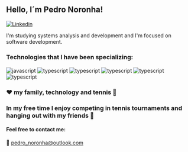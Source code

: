 
## Hello, I´m Pedro Noronha!

[![Linkedin](https://img.shields.io/badge/LinkedIn-0077B5?style=for-the-badge&logo=linkedin&logoColor=white)](https://www.linkedin.com/in/pedro-henrique-noronha/)

I'm studying systems analysis and development and I'm focused on software development.
### Technologies that I have been specializing:
<div style="display: inline_block">
<img align="center" alt="javascript" src="https://img.shields.io/badge/JavaScript-F7DF1E?style=for-the-badge&logo=javascript&logoColor=black"/>
<img align="center" alt="typescript" src="https://img.shields.io/badge/TypeScript-007ACC?style=for-the-badge&logo=typescript&logoColor=white"/>
<img align="center" alt="typescript" src="https://img.shields.io/badge/React-20232A?style=for-the-badge&logo=react&logoColor=61DAFB"/>
<img align="center" alt="typescript" src="https://img.shields.io/badge/Python-14354C?style=for-the-badge&logo=python&logoColor=white"/>
<img align="center" alt="typescript" src="https://img.shields.io/badge/HTML5-E34F26?style=for-the-badge&logo=html5&logoColor=white"/>
<img align="center" alt="typescript" src="https://img.shields.io/badge/CSS3-1572B6?style=for-the-badge&logo=css3&logoColor=white"/>
</div>

###  ❤️ my family, technology and tennis 🎾
### In my free time I enjoy competing in tennis tournaments and hanging out with my friends 🍻

#### Feel free to contact me:
📧 pedro_noronha@outlook.com

